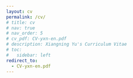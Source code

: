```yaml
---
layout: cv
permalink: /cv/
# title: cv
# nav: true
# nav_order: 5
# cv_pdf: CV-yxn-en.pdf
# description: Xiangning Yu's Curriculum Vitae
# toc:
#   sidebar: left
redirect_to:
  - CV-yxn-en.pdf
---
```

